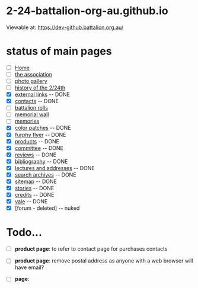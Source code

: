 
# 2-24-battalion-org-au.github.io

Viewable at:  https://dev-github.battalion.org.au/


# status of main pages

  * [ ] [Home](index.html) 
  * [ ] [the association](association.html)
  * [ ] [photo gallery](gallery.html)
  * [ ] [history of the 2/24th](history.html)
  * [x] [external links](links.html) -- DONE
  * [x] [contacts](contacts.html) -- DONE
  * [ ] [battalion rolls](rolls/roll.html)
  * [ ] [memorial wall](memwall/memwall.html)
  * [ ] [memories](memories.html)
  * [x] [color patches](patches.html) -- DONE
  * [x] [furphy flyer](fflyer.html) -- DONE
  * [x] [products](products.html) -- DONE
  * [x] [committee](committee.html) -- DONE
  * [x] [reviews](reviews.html) -- DONE
  * [x] [bibliography](bibliography.html) -- DONE
  * [x] [lectures and addresses](lecture.html) -- DONE
  * [x] [search archives](archives.html) -- DONE
  * [x] [sitemap](sitemap.html) -- DONE
  * [x] [stories](stories.html) -- DONE
  * [x] [credits](credits.html) -- DONE
  * [x] [vale](vale.html) -- DONE
  * [x] [forum - deleted] -- nuked

# Todo...

  * [ ] **product page**:  to refer to contact page for purchases contacts
  * [ ] **product page**:  remove postal address as anyone with a web browser will have email?
  * [ ] **page**:  

